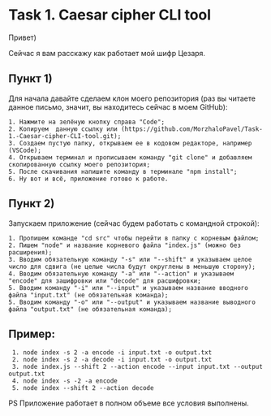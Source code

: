 # Task 1. Caesar cipher CLI tool


Привет)

Сейчас я вам расскажу как работает мой шифр Цезаря.

## Пункт 1)<br/>

  Для начала давайте сделаем клон моего репозитория (раз вы читаете данное письмо, значит, вы находитесь сейчас в моем GitHub): <br/>
  
    1. Нажмите на зелёную кнопку справа "Code";
    2. Копируем  данную ссылку или (https://github.com/MorzhaloPavel/Task-1.-Caesar-cipher-CLI-tool.git);
    3. Создаем пустую папку, открываем ее в кодовом редакторе, например (VSCode);
    4. Открываем терминал и прописываем команду "git clone" и добавляем скопированную ссылку моего репозитория;
    5. После скачивания напишите команду в терминале "npm install";
    6. Ну вот и всё, приложение готово к работе.
    
## Пункт 2)<br/>

  Запускаем приложение (сейчас будем работать с командной строкой):<br/>
  
    1. Пропишем команде "cd src" чтобы перейти в папку с корневым файлом;
    2. Пишем "node" и название корневого файла "index.js" (можно без расширения);
    3. Вводим обязательную команду "-s" или "--shift" и указываем целое число для сдвига (не целые числа будут округлены в меньшую сторону);
    4. Вводим обязательную команду "-a" или "--action" и указываем "encode" для зашифровки или "decode" для расшифровки;
    5. Вводим команду "-i" или "--input" и указываем название вводного файла "input.txt" (не обязательная команда); 
    5. Вводим команду "-o" или "--output" и указываем название выводного файла "output.txt" (не обязательная команда);
 
## Пример:
   
     1. node index -s 2 -a encode -i input.txt -o output.txt
     2. node index -s 2 -a decode -i input.txt -o output.txt
     3. node index.js --shift 2 --action encode --input input.txt --output output.txt
     4. node index -s -2 -a encode
     5. node index --shift 2 --action decode 
   
   
PS Приложение работает в полном объеме все условия выполнены.
